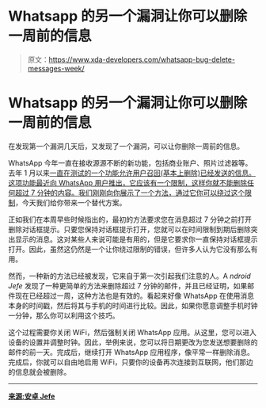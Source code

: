 # Whatsapp 的另一个漏洞让你可以删除一周前的信息

> 原文：<https://www.xda-developers.com/whatsapp-bug-delete-messages-week/>

# Whatsapp 的另一个漏洞让你可以删除一周前的信息

在发现第一个漏洞几天后，又发现了一个漏洞，可以让你删除一周前的信息。

WhatsApp 今年一直在接收源源不断的新功能，包括商业账户、照片过滤器等。去年 1 月以来[一直在测试的一个功能允许用户召回(基本上删除)已经发送的信息。这项功能最近向 WhatsApp 用户推出，它应该有一个限制，这样你就不能删除任何超过 7 分钟的内容。我们刚刚向你展示了一个](https://www.xda-developers.com/latest-whatsapp-beta-update-hints-at-allowing-editing-and-recalling-messages/)[方法，通过它你可以绕过这个限制](https://www.xda-developers.com/whatsapp-bug-delete-messages-7-minutes/)，今天我们给你带来一个替代方案。

正如我们在本周早些时候指出的，最初的方法要求您在消息超过 7 分钟之前打开删除对话框提示。只要您保持对话框提示打开，您就可以在时间限制到期后删除突出显示的消息。这对某些人来说可能是有用的，但是它要求你一直保持对话框提示打开。因此，虽然这仍然是一个让你绕过限制的错误，但许多人认为它没有那么有用。

然而，一种新的方法已经被发现，它来自于第一次引起我们注意的人。A *ndroid Jefe* 发现了一种更简单的方法来删除超过 7 分钟的邮件，并且已经证明，如果邮件现在已经超过一周，这种方法也是有效的。看起来好像 WhatsApp 在使用消息本身的时间戳，然后将其与手机的时间进行比较。因此，如果你愿意调整手机时钟一分钟，那么你可以利用这个技巧。

这个过程需要你关闭 WiFi，然后强制关闭 WhatsApp 应用。从这里，您可以进入设备的设置并调整时钟。因此，举例来说，您可以将日期更改为您发送想要删除的邮件的前一天。完成后，继续打开 WhatsApp 应用程序，像平常一样删除消息。完成后，你就可以自由地启用 WiFi，只要你的设备再次连接到互联网，他们那边的信息就会被删除。

* * *

[**来源:安卓 Jefe**](http://www.androidjefe.com/eliminar-mensajes-whatsapp-dias-atras/)